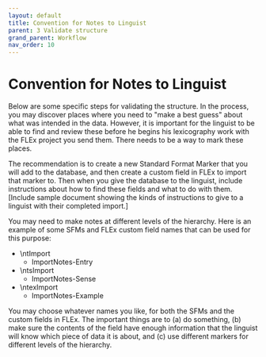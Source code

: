 ```yaml
---
layout: default
title: Convention for Notes to Linguist
parent: 3 Validate structure
grand_parent: Workflow
nav_order: 10
---
```

# Convention for Notes to Linguist
Below are some specific steps for validating the structure.  In the process, you may discover places where you need to "make a best guess" about what was intended in the data.  However, it is important for the linguist to be able to find and review these before he begins his lexicography work with the FLEx project you send them.  There needs to be a way to mark these places.

The recommendation is to create a new Standard Format Marker that you will add to the database, and then create a custom field in FLEx to import that marker to.  Then when you give the database to the linguist, include instructions about how to find these fields and what to do with them.  [Include sample document showing the kinds of instructions to give to a linguist with their completed import.]

You may need to make notes at different levels of the hierarchy.  Here is an example of some SFMs and FLEx custom field names that can be used for this purpose:
 - \ntImport
   - ImportNotes-Entry
 - \ntsImport
   - ImportNotes-Sense
 - \ntexImport
   - ImportNotes-Example

You may choose whatever names you like, for both the SFMs and the custom fields in FLEx.  The important things are to (a) do something, (b) make sure the contents of the field have enough information that the linguist will know which piece of data it is about, and (c) use different markers for different levels of the hierarchy.
